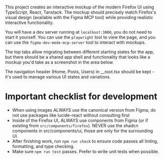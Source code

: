 This project creates an interactive mockup of the modern Firefox UI using TypeScript, React, Tanstack. The mockup should precisely match Firefox's visual design (available with the Figma MCP tool) while providing realistic interactive functionality.

You will have a dev server running at `localhost:3000`, you do not need to start it yourself. You can use the `playwright` tool to view the page, and you can use the `figma-dev-mode-mcp-server` tool to interact with mockups.

The top tabs allow migrating between different starting states for the app, but there should be a shared app shell and functionality that looks like a mockup you'd take as a screenshot in the area below.

The navigation header (Home, Posts, Users) in \_\_root.tsx should be kept - it's used to manage various UI states and variations.

# Important checklist for development

- When using images ALWAYS use the canonical version from Figma, do not use packages like lucide-react without consulting first
- Inside of the Firefox UI, ALWAYS use components from Figma (or if existing from `src/components/firefox`). NEVER use the shadcn components in src/components/ui, those are only for the surrounding UI.
- After finishing work, run `npm run check` to ensure code passes all linting, formatting, and type checking.
- Make sure `npm run test` passes. Prefer to write unit tests when possible.
